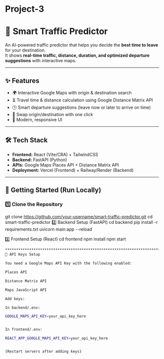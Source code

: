 # Project-3

# 🚦 Smart Traffic Predictor

An AI-powered traffic predictor that helps you decide the **best time to leave** for your destination.  
It shows **real-time traffic, distance, duration, and optimized departure suggestions** with interactive maps.

---

## ✨ Features
- 🌍 Interactive Google Maps with origin & destination search
- ⏳ Travel time & distance calculation using Google Distance Matrix API
- 🕒 Smart departure suggestions (leave now or later to arrive on time)
- 🔄 Swap origin/destination with one click
- 🎨 Modern, responsive UI

---

## 🛠️ Tech Stack
- **Frontend:** React (Vite/CRA) + TailwindCSS
- **Backend:** FastAPI (Python)
- **APIs:** Google Maps Places API + Distance Matrix API
- **Deployment:** Vercel (Frontend) + Railway/Render (Backend)

---

## 🚀 Getting Started (Run Locally)

### 1️⃣ Clone the Repository

git clone https://github.com/your-username/smart-traffic-predictor.git
cd smart-traffic-predictor
2️⃣ Backend Setup (FastAPI)
cd backend
pip install -r requirements.txt
uvicorn main:app --reload

3️⃣ Frontend Setup (React)
cd frontend
npm install
npm start
```bash
************************************************************************************************************************************
🔑 API Keys Setup

You need a Google Maps API Key with the following enabled:

Places API

Distance Matrix API

Maps JavaScript API

Add keys:

In backend/.env:

GOOGLE_MAPS_API_KEY=your_api_key_here


In frontend/.env:

REACT_APP_GOOGLE_MAPS_API_KEY=your_api_key_here


(Restart servers after adding keys)
